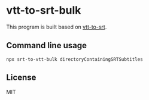 # vtt-to-srt-bulk

This program is built based on [vtt-to-srt](https://www.npmjs.com/package/vtt-to-srt).


## Command line usage

```
npx srt-to-vtt-bulk directoryContainingSRTSubtitles
```

## License
MIT
